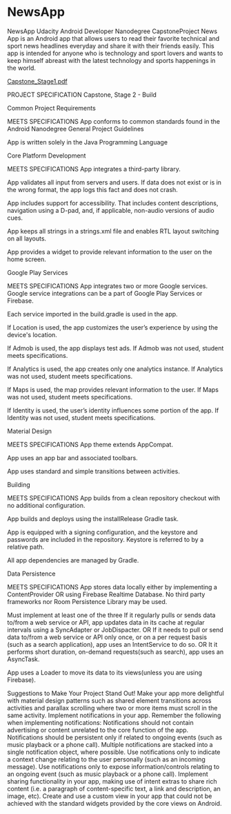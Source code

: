 # NewsApp
 NewsApp
Udacity Android Developer Nanodegree CapstoneProject
News App is an Android app that allows users to
read their favorite technical and sport news
headlines everyday and share it with their friends easily. This app is intended for anyone who is technology and sport lovers and wants to keep himself abreast with the latest technology and
sports happenings in the world.

[Capstone_Stage1.pdf](https://github.com/kyodgorbek/NewsApp/files/1818068/Capstone_Stage1.pdf)

PROJECT SPECIFICATION
Capstone, Stage 2 - Build

Common Project Requirements

MEETS SPECIFICATIONS
App conforms to common standards found in the Android Nanodegree General Project Guidelines

App is written solely in the Java Programming Language

Core Platform Development

MEETS SPECIFICATIONS
App integrates a third-party library.

App validates all input from servers and users. If data does not exist or is in the wrong format, the app logs this fact and does not crash.

App includes support for accessibility. That includes content descriptions, navigation using a D-pad, and, if applicable, non-audio versions of audio cues.

App keeps all strings in a strings.xml file and enables RTL layout switching on all layouts.

App provides a widget to provide relevant information to the user on the home screen.

Google Play Services

MEETS SPECIFICATIONS
App integrates two or more Google services. Google service integrations can be a part of Google Play Services or Firebase.

Each service imported in the build.gradle is used in the app.

If Location is used, the app customizes the user’s experience by using the device's location.

If Admob is used, the app displays test ads. If Admob was not used, student meets specifications.

If Analytics is used, the app creates only one analytics instance. If Analytics was not used, student meets specifications.

If Maps is used, the map provides relevant information to the user. If Maps was not used, student meets specifications.

If Identity is used, the user’s identity influences some portion of the app. If Identity was not used, student meets specifications.

Material Design

MEETS SPECIFICATIONS
App theme extends AppCompat.

App uses an app bar and associated toolbars.

App uses standard and simple transitions between activities.

Building

MEETS SPECIFICATIONS
App builds from a clean repository checkout with no additional configuration.

App builds and deploys using the installRelease Gradle task.

App is equipped with a signing configuration, and the keystore and passwords are included in the repository. Keystore is referred to by a relative path.

All app dependencies are managed by Gradle.

Data Persistence

MEETS SPECIFICATIONS
App stores data locally either by implementing a ContentProvider OR using Firebase Realtime Database. No third party frameworks nor Room Persistence Library may be used.

Must implement at least one of the three
If it regularly pulls or sends data to/from a web service or API, app updates data in its cache at regular intervals using a SyncAdapter or JobDispacter.
OR
If it needs to pull or send data to/from a web service or API only once, or on a per request basis (such as a search application), app uses an IntentService to do so.
OR
It it performs short duration, on-demand requests(such as search), app uses an AsyncTask.

App uses a Loader to move its data to its views(unless you are using Firebase).

Suggestions to Make Your Project Stand Out!
Make your app more delightful with material design patterns such as shared element transitions across activities and parallax scrolling where two or more items must scroll in the same activity.
Implement notifications in your app. Remember the following when implementing notifications:
Notifications should not contain advertising or content unrelated to the core function of the app.
Notifications should be persistent only if related to ongoing events (such as music playback or a phone call).
Multiple notifications are stacked into a single notification object, where possible.
Use notifications only to indicate a context change relating to the user personally (such as an incoming message).
Use notifications only to expose information/controls relating to an ongoing event (such as music playback or a phone call).
Implement sharing functionality in your app, making use of intent extras to share rich content (i.e. a paragraph of content-specific text, a link and description, an image, etc).
Create and use a custom view in your app that could not be achieved with the standard widgets provided by the core views on Android.
